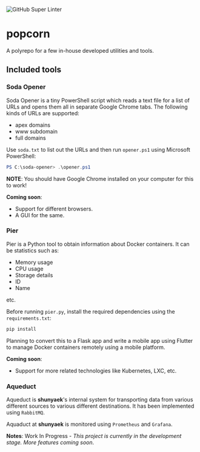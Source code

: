 ![GitHub Super Linter](https://github.com/shunyaek/popcorn/workflows/GitHub%20Super%20Linter/badge.svg)

# popcorn
A polyrepo for a few in-house developed utilities and tools.

## Included tools

### Soda Opener

Soda Opener is a tiny PowerShell script which reads a text file for a list of URLs and opens them all in separate Google Chrome tabs. The following kinds of URLs are supported:

- apex domains
- www subdomain
- full domains

Use `soda.txt` to list out the URLs and then run `opener.ps1` using Microsoft PowerShell:

```powershell
PS C:\soda-opener> .\opener.ps1
```

**NOTE**: You should have Google Chrome installed on your computer for this to work!

**Coming soon**:

- Support for different browsers.
- A GUI for the same.

### Pier

Pier is a Python tool to obtain information about Docker containers. It can be statistics such as:

- Memory usage
- CPU usage
- Storage details
- ID
- Name

etc.

Before running `pier.py`, install the required dependencies using the `requirements.txt`:

```bash
pip install
```

Planning to convert this to a Flask app and write a mobile app using Flutter to manage Docker containers remotely using a mobile platform.

**Coming soon**:

- Support for more related technologies like Kubernetes, LXC, etc.

### Aqueduct

Aqueduct is **shunyaek**'s internal system for transporting data from various different sources to various different destinations. It has been implemented using `RabbitMQ`.

Aquaduct at **shunyaek** is monitored using `Prometheus` and `Grafana`.

**Notes**: Work In Progress - *This project is currently in the development stage. More features coming soon*.